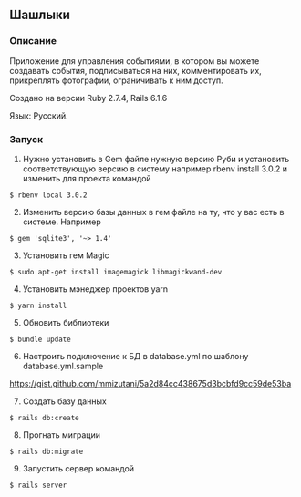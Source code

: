 ## Шашлыки

### Описание

Приложение для управления событиями, в котором вы можете создавать события, подписываться на них, комментировать их, прикреплять фотографии, ограничивать к ним доступ.

Создано на версии Ruby 2.7.4, Rails 6.1.6

Язык: Русский.

### Запуск

1. Нужно установить в Gem файле нужную версию Руби и установить соответствующую версию в систему например rbenv install 3.0.2 и изменить для проекта командой 

```console
$ rbenv local 3.0.2
```


2. Изменить версию базы данных в гем файле на ту, что у вас есть в системе. Например

```console
$ gem 'sqlite3', '~> 1.4'
```

3. Установить гем  Magic

```console
$ sudo apt-get install imagemagick libmagickwand-dev
```

4. Установить мэнеджер проектов yarn

```console
$ yarn install
```

5. Обновить библиотеки

```console
$ bundle update
```

6. Настроить подключение к БД в database.yml по шаблону database.yml.sample

<https://gist.github.com/mmizutani/5a2d84cc438675d3bcbfd9cc59de53ba>


7. Cоздать базу данных

```console
$ rails db:create
```

8. Прогнать миграции

```console
$ rails db:migrate
```

9. Запустить сервер командой

```console
$ rails server
```